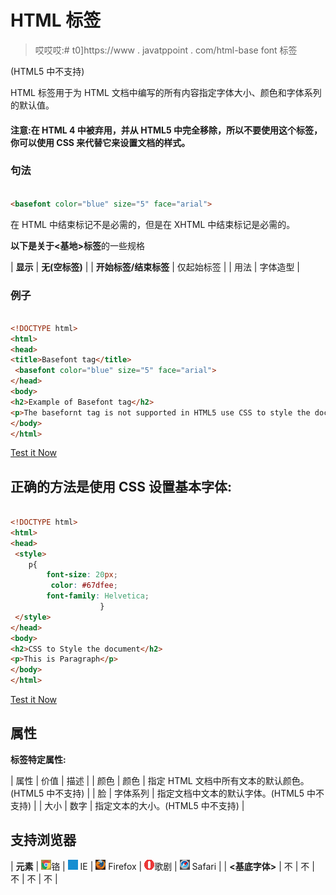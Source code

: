# HTML <basefont>标签

> 哎哎哎:# t0]https://www . javatppoint . com/html-base font 标签

(HTML5 中不支持)

HTML <basefont>标签用于为 HTML 文档中编写的所有内容指定字体大小、颜色和字体系列的默认值。

#### 注意:<basefont>在 HTML 4 中被弃用，并从 HTML5 中完全移除，所以不要使用这个标签，你可以使用 CSS 来代替它来设置文档的样式。

### 句法

```html

<basefont color="blue" size="5" face="arial">

```

在 HTML 中结束标记不是必需的，但是在 XHTML 中结束标记是必需的。

**以下是关于<基地>标签**的一些规格

| **显示** | **无(空标签)** |
| **开始标签/结束标签** | 仅起始标签 |
| 用法 | 字体造型 |

### 例子

```html

<!DOCTYPE html>
<html>
<head>
<title>Basefont tag</title>
 <basefont color="blue" size="5" face="arial">
</head>
<body> 
<h2>Example of Basefont tag</h2>
<p>The basefornt tag is not supported in HTML5 use CSS to style the document</p>
</body>
</html>

```

[Test it Now](https://www.javatpoint.com/oprweb/test.jsp?filename=HTMLbasefonttag)

## 正确的方法是使用 CSS 设置基本字体:

```html

<!DOCTYPE html>
<html>
<head>
 <style>
 	p{
 	    font-size: 20px;
 	     color: #67dfee;
 	    font-family: Helvetica;
                    }
 </style>
</head>
<body>
<h2>CSS to Style the document</h2>
<p>This is Paragraph</p>
</body>
</html>

```

[Test it Now](https://www.javatpoint.com/oprweb/test.jsp?filename=HTMLbasefonttag2)

## 属性

**标签特定属性:**

| 属性 | 价值 | 描述 |
| 颜色 | 颜色 | 指定 HTML 文档中所有文本的默认颜色。(HTML5 中不支持) |
| 脸 | 字体系列 | 指定文档中文本的默认字体。(HTML5 中不支持) |
| 大小 | 数字 | 指定文本的大小。(HTML5 中不支持) |

## 支持浏览器

| **元素** | ![chrome browser](img/4fbdc93dc2016c5049ed108e7318df19.png)铬 | ![ie browser](img/83dd23df1fe8373fd5bf054b2c1dd88b.png) IE | ![firefox browser](img/4f001fff393888a8a807ed29b28145d1.png) Firefox | ![opera browser](img/6cad4a592cc69a052056a0577b4aac65.png)歌剧 | ![safari browser](img/a0f6a9711a92203c5dc5c127fe9c9fca.png) Safari |
| **<基底字体>** | 不 | 不 | 不 | 不 | 不 |